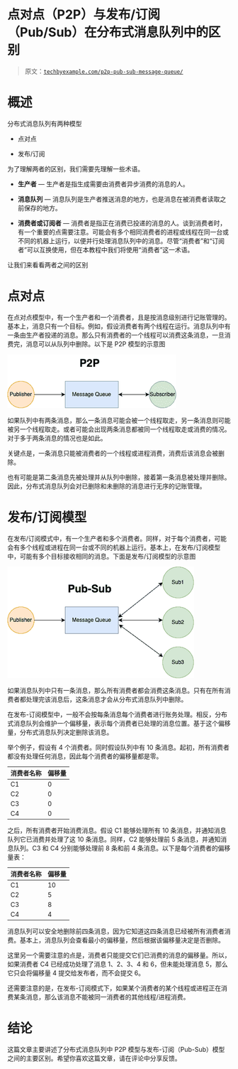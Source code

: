 # 点对点（P2P）与发布/订阅（Pub/Sub）在分布式消息队列中的区别

> 原文：[`techbyexample.com/p2p-pub-sub-message-queue/`](https://techbyexample.com/p2p-pub-sub-message-queue/)

# **概述**

分布式消息队列有两种模型

+   点对点

+   发布/订阅

为了理解两者的区别，我们需要先理解一些术语。

+   **生产者** — 生产者是指生成需要由消费者异步消费的消息的人。

+   **消息队列** — 消息队列是生产者推送消息的地方，也是消息在被消费者读取之前保存的地方。

+   **消费者或订阅者** — 消费者是指正在消费已投递的消息的人。谈到消费者时，有一个重要的点需要注意。可能会有多个相同消费者的进程或线程在同一台或不同的机器上运行，以便并行处理消息队列中的消息。尽管“消费者”和“订阅者”可以互换使用，但在本教程中我们将使用“消费者”这一术语。

让我们来看看两者之间的区别

# **点对点**

在点对点模型中，有一个生产者和一个消费者，且是按消息级别进行记账管理的。基本上，消息只有一个目标。例如，假设消费者有两个线程在运行。消息队列中有一条由生产者投递的消息。那么只有消费者的一个线程可以消费这条消息，一旦消费完，消息可以从队列中删除。以下是 P2P 模型的示意图

![P2P](img/291b7364bf469cbefdcd09953ed662be.png)

如果队列中有两条消息，那么一条消息可能会被一个线程取走，另一条消息则可能被另一个线程取走。或者可能会出现两条消息都被同一个线程取走或消费的情况。对于多于两条消息的情况也是如此。

关键点是，一条消息只能被消费者的一个线程或进程消费，消费后该消息会被删除。

也有可能是第二条消息先被处理并从队列中删除，接着第一条消息被处理并删除。因此，分布式消息队列会对已删除和未删除的消息进行无序的记账管理。

# **发布/订阅模型**

在发布/订阅模式中，有一个生产者和多个消费者。同样，对于每个消费者，可能会有多个线程或进程在同一台或不同的机器上运行。基本上，在发布/订阅模型中，可能有多个目标接收相同的消息。下面是发布/订阅模型的示意图

![Pub Sub](img/f7446cee4ca41c30112a5084b9b660a3.png)

如果消息队列中只有一条消息，那么所有消费者都会消费这条消息。只有在所有消费者都处理完该消息后，这条消息才会从分布式消息队列中删除。

在发布-订阅模型中，一般不会按每条消息每个消费者进行账务处理。相反，分布式消息队列会维护一个偏移量，表示每个消费者已处理的消息位置。基于这个偏移量，分布式消息队列决定删除该消息。

举个例子，假设有 4 个消费者。同时假设队列中有 10 条消息。起初，所有消费者都没有处理任何消息，因此每个消费者的偏移量都是零。

| 消费者名称 | 偏移量 |
| --- | --- |
| C1 | 0 |
| C2 | 0 |
| C3 | 0 |
| C4 | 0 |

之后，所有消费者开始消费消息。假设 C1 能够处理所有 10 条消息，并通知消息队列它已消费并处理了这 10 条消息。同样，C2 能够处理前 5 条消息，并通知消息队列。C3 和 C4 分别能够处理前 8 条和前 4 条消息。以下是每个消费者的偏移量表：

| 消费者名称 | 偏移量 |
| --- | --- |
| C1 | 10 |
| C2 | 5 |
| C3 | 8 |
| C4 | 4 |

消息队列可以安全地删除前四条消息，因为它知道这四条消息已经被所有消费者消费。基本上，消息队列会查看最小的偏移量，然后根据该偏移量决定是否删除。

这里另一个需要注意的点是，消费者只能提交它们已消费的消息的偏移量。所以，如果消费者 C4 已经成功处理了消息 1、2、3、4 和 6，但未能处理消息 5，那么它只会将偏移量 4 提交给发布者，而不会提交 6。

还需要注意的是，在发布-订阅模式下，如果某个消费者的某个线程或进程正在消费某条消息，那么该消息不能被同一消费者的其他线程/进程消费。

# **结论**

这篇文章主要讲述了分布式消息队列中 P2P 模型与发布-订阅（Pub-Sub）模型之间的主要区别。希望你喜欢这篇文章，请在评论中分享反馈。
